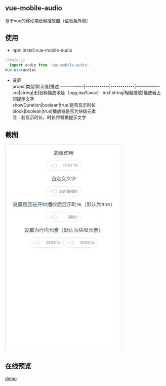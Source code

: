 ## vue-mobile-audio
基于vue的移动端音频播放器（语音条外观）

## 使用

* npm install vue-mobile-audio
```javascript
//main.js
  import audio from 'vue-mobile-audio'
Vue.use(audio)
```
* 设置   
props|类型|默认值|描述
------------|------------|------------|------------ 
src|string|无|音频播放地址（ogg,mp3,wav） 
text|string|轻触播放|播放器上的提示文字   
showDuration|boolean|true|是否显示时长  
block|boolean|true|播放器是否为块级元素   
注：若显示时长，时长将替换提示文字   


## 截图
![](./public/preview.png)

## 在线预览
[demo](http://baidu.com "demo")
